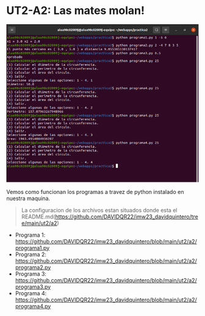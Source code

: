 # UT2-A2: Las mates molan!
![](https://github.com/DAVIDQR22/imw23_davidquintero/blob/main/ut2/a2/images/1.PNG)

Vemos como funcionan los programas a travez de python instalado en nuestra maquina.

> La configuracion de los archivos estan situados donde esta el README.md(https://github.com/DAVIDQR22/imw23_davidquintero/tree/main/ut2/a2)

* Programa 1: https://github.com/DAVIDQR22/imw23_davidquintero/blob/main/ut2/a2/programa1.py
* Programa 2: https://github.com/DAVIDQR22/imw23_davidquintero/blob/main/ut2/a2/programa2.py
* Programa 3: https://github.com/DAVIDQR22/imw23_davidquintero/blob/main/ut2/a2/programa3.py
* Programa 4: https://github.com/DAVIDQR22/imw23_davidquintero/blob/main/ut2/a2/programa4.py
